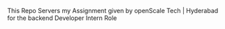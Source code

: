 This Repo Servers my Assignment given by 
openScale Tech | Hyderabad for the backend Developer
Intern Role
